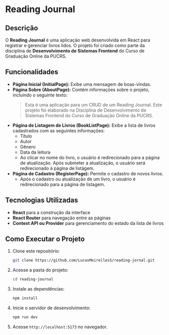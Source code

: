 # Reading Journal

## Descrição
O **Reading Journal** é uma aplicação web desenvolvida em React para registrar e gerenciar livros lidos. O projeto foi criado como parte da disciplina de **Desenvolvimento de Sistemas Frontend** do Curso de Graduação Online da PUCRS.

## Funcionalidades
- **Página Inicial (InitialPage):** Exibe uma mensagem de boas-vindas.
- **Página Sobre (AboutPage):** Contém informações sobre o projeto, incluindo o seguinte texto:
  > Esta é uma aplicação para um CRUD de um Reading Journal. Este projeto foi elaborado na Disciplina de Desenvolvimento de Sistemas Frontend do Curso de Graduação Online da PUCRS.
- **Página de Listagem de Livros (BookListPage):** Exibe a lista de livros cadastrados com as seguintes informações:
  - Título
  - Autor
  - Gênero
  - Data da leitura
  - Ao clicar no nome do livro, o usuário é redirecionado para a página de atualização. Após submeter a atualização, o usuário será redirecionado à página de listágem.
- **Página de Cadastro (RegisterPage):** Permite o cadastro de novos livros.
  - Após o cadastro ou atualização de um livro, o usuário é redirecionado para a página de listagem.

## Tecnologias Utilizadas
- **React** para a construção da interface
- **React Router** para navegação entre as páginas
- **Context API ou Provider** para gerenciamento do estado da lista de livros

## Como Executar o Projeto
1. Clone este repositório:
   ```sh
   git clone https://github.com/LucasMeirellesS/reading-jornal.git
   ```
2. Acesse a pasta do projeto:
   ```sh
   cd reading-journal
   ```
3. Instale as dependências:
   ```sh
   npm install
   ```
4. Inicie o servidor de desenvolvimento:
   ```sh
   npm run dev
   ```
5. Acesse `http://localhost:5173` no navegador.


